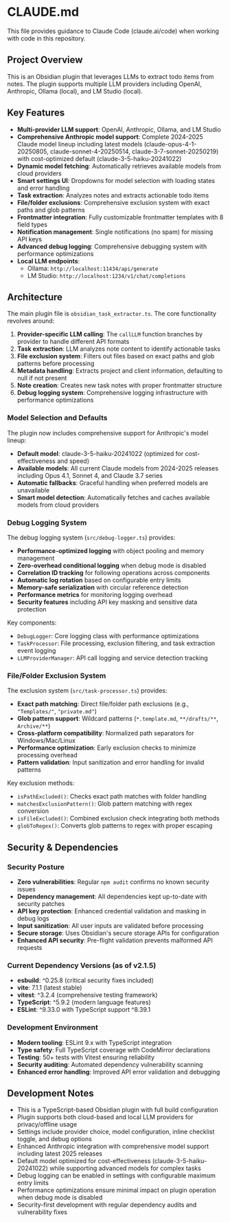 # CLAUDE.md

This file provides guidance to Claude Code (claude.ai/code) when working with code in this repository.

## Project Overview

This is an Obsidian plugin that leverages LLMs to extract todo items from notes. The plugin supports multiple LLM providers including OpenAI, Anthropic, Ollama (local), and LM Studio (local).

## Key Features

- **Multi-provider LLM support**: OpenAI, Anthropic, Ollama, and LM Studio
- **Comprehensive Anthropic model support**: Complete 2024-2025 Claude model lineup including latest models (claude-opus-4-1-20250805, claude-sonnet-4-20250514, claude-3-7-sonnet-20250219) with cost-optimized default (claude-3-5-haiku-20241022)
- **Dynamic model fetching**: Automatically retrieves available models from cloud providers
- **Smart settings UI**: Dropdowns for model selection with loading states and error handling  
- **Task extraction**: Analyzes notes and extracts actionable todo items
- **File/folder exclusions**: Comprehensive exclusion system with exact paths and glob patterns
- **Frontmatter integration**: Fully customizable frontmatter templates with 8 field types
- **Notification management**: Single notifications (no spam) for missing API keys
- **Advanced debug logging**: Comprehensive debugging system with performance optimizations
- **Local LLM endpoints**: 
  - Ollama: `http://localhost:11434/api/generate`
  - LM Studio: `http://localhost:1234/v1/chat/completions`

## Architecture

The main plugin file is `obsidian_task_extractor.ts`. The core functionality revolves around:

1. **Provider-specific LLM calling**: The `callLLM` function branches by provider to handle different API formats
2. **Task extraction**: LLM analyzes note content to identify actionable tasks
3. **File exclusion system**: Filters out files based on exact paths and glob patterns before processing
4. **Metadata handling**: Extracts project and client information, defaulting to null if not present
5. **Note creation**: Creates new task notes with proper frontmatter structure
6. **Debug logging system**: Comprehensive logging infrastructure with performance optimizations

### Model Selection and Defaults

The plugin now includes comprehensive support for Anthropic's model lineup:
- **Default model**: claude-3-5-haiku-20241022 (optimized for cost-effectiveness and speed)
- **Available models**: All current Claude models from 2024-2025 releases including Opus 4.1, Sonnet 4, and Claude 3.7 series
- **Automatic fallbacks**: Graceful handling when preferred models are unavailable
- **Smart model detection**: Automatically fetches and caches available models from cloud providers

### Debug Logging System

The debug logging system (`src/debug-logger.ts`) provides:

- **Performance-optimized logging** with object pooling and memory management
- **Zero-overhead conditional logging** when debug mode is disabled
- **Correlation ID tracking** for following operations across components
- **Automatic log rotation** based on configurable entry limits
- **Memory-safe serialization** with circular reference detection
- **Performance metrics** for monitoring logging overhead
- **Security features** including API key masking and sensitive data protection

Key components:
- `DebugLogger`: Core logging class with performance optimizations
- `TaskProcessor`: File processing, exclusion filtering, and task extraction event logging  
- `LLMProviderManager`: API call logging and service detection tracking

### File/Folder Exclusion System

The exclusion system (`src/task-processor.ts`) provides:

- **Exact path matching**: Direct file/folder path exclusions (e.g., `"Templates/"`, `"private.md"`)
- **Glob pattern support**: Wildcard patterns (`*.template.md`, `**/drafts/**`, `Archive/**`)
- **Cross-platform compatibility**: Normalized path separators for Windows/Mac/Linux
- **Performance optimization**: Early exclusion checks to minimize processing overhead
- **Pattern validation**: Input sanitization and error handling for invalid patterns

Key exclusion methods:
- `isPathExcluded()`: Checks exact path matches with folder handling
- `matchesExclusionPattern()`: Glob pattern matching with regex conversion
- `isFileExcluded()`: Combined exclusion check integrating both methods
- `globToRegex()`: Converts glob patterns to regex with proper escaping

## Security & Dependencies

### Security Posture
- **Zero vulnerabilities**: Regular `npm audit` confirms no known security issues
- **Dependency management**: All dependencies kept up-to-date with security patches
- **API key protection**: Enhanced credential validation and masking in debug logs
- **Input sanitization**: All user inputs are validated before processing
- **Secure storage**: Uses Obsidian's secure storage APIs for configuration
- **Enhanced API security**: Pre-flight validation prevents malformed API requests

### Current Dependency Versions (as of v2.1.5)
- **esbuild**: ^0.25.8 (critical security fixes included)
- **vite**: 7.1.1 (latest stable)
- **vitest**: ^3.2.4 (comprehensive testing framework)
- **TypeScript**: ^5.9.2 (modern language features)
- **ESLint**: ^9.33.0 with TypeScript support ^8.39.1

### Development Environment
- **Modern tooling**: ESLint 9.x with TypeScript integration
- **Type safety**: Full TypeScript coverage with CodeMirror declarations
- **Testing**: 50+ tests with Vitest ensuring reliability
- **Security auditing**: Automated dependency vulnerability scanning
- **Enhanced error handling**: Improved API error validation and debugging

## Development Notes

- This is a TypeScript-based Obsidian plugin with full build configuration
- Plugin supports both cloud-based and local LLM providers for privacy/offline usage
- Settings include provider choice, model configuration, inline checklist toggle, and debug options
- Enhanced Anthropic integration with comprehensive model support including latest 2025 releases
- Default model optimized for cost-effectiveness (claude-3-5-haiku-20241022) while supporting advanced models for complex tasks
- Debug logging can be enabled in settings with configurable maximum entry limits
- Performance optimizations ensure minimal impact on plugin operation when debug mode is disabled
- Security-first development with regular dependency audits and vulnerability fixes